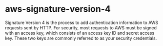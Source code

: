 # aws-signature-version-4
Signature Version 4 is the process to add authentication information to AWS requests sent by HTTP. For security, most requests to AWS must be signed with an access key, which consists of an access key ID and secret access key. These two keys are commonly referred to as your security credentials.
